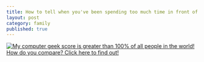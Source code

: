 ```yaml
---
title: How to tell when you've been spending too much time in front of the computer...
layout: post
category: family
published: true
---
```

<a href="http://www.nerdtests.com/ft_cg.php?im">
<img src="http://www.nerdtests.com/images/ft/cg.php?val=0848" alt="My computer geek score is greater than 100% of all people in the world! How do you compare? Click here to find out!"> </a>

